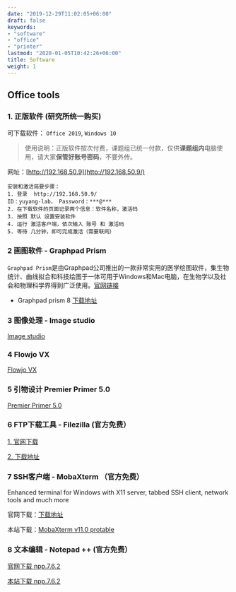 ```yaml
---
date: "2019-12-29T11:02:05+06:00"
draft: false
keywords:
- "software" 
- "office" 
- "printer"
lastmod: "2020-01-05T10:42:26+06:00"
title: Software
weight: 1
---
```


## Office tools

### 1. 正版软件 (研究所统一购买)

可下载软件： `Office 2019`, `Windows 10`

> 使用说明：正版软件按次付费，课题组已统一付款，仅供**课题组内**电脑使用，请大家**保管好账号密码**，不要外传。    

网址：[http://192.168.50.9](http://192.168.50.9/)    

```
安装和激活简要步骤：    
1. 登录  http://192.168.50.9/    
ID：yuyang-lab， Password：***@***
2. 在下载软件的页面记录两个信息：软件名称，激活码  
3. 按照 默认 设置安装软件    
4. 运行 激活客户端，依次输入 账号 和 激活码    
5. 等待 几分钟，即可完成激活（需要联网）  
```

### 2 画图软件 - Graphpad Prism       

`Graphpad Prism`是由Graphpad公司推出的一款非常实用的医学绘图软件，集生物统计、曲线拟合和科技绘图于一体可用于Windows和Mac电脑，在生物学以及社会和物理科学界得到广泛使用。[官网链接](https://www.graphpad.com/scientific-software/prism/)

  - Graphpad prism 8 [下载地址](http://192.168.206.171/yulab_cloud/index.php/s/g4ifjGnHmenxWHs)


### 3 图像处理 - Image studio    

[Image studio](http://192.168.206.171/yulab_cloud/index.php/s/pbQQw28SMs24z6m)


### 4 Flowjo VX 

[Flowjo VX](http://192.168.206.171/yulab_cloud/index.php/s/WaToYnzNkc64AkP)    


### 5 引物设计 Premier Primer 5.0  

[Premier Primer 5.0](http://192.168.206.171/yulab_cloud/index.php/s/XZH8StiwbEJ9qqt)    


### 6 FTP下载工具 - Filezilla (官方免费）

[1. 官网下载](https://filezilla-project.org/download.php?type=client)

[2. 下载地址](http://192.168.206.171/yulab_cloud/index.php/s/waiytptRtbgNwHt)


### 7 SSH客户端 - MobaXterm （官方免费）

Enhanced terminal for Windows with X11 server, tabbed SSH client, network tools and much more

官网下载：[下载地址](https://mobaxterm.mobatek.net/download.html)

本站下载：[MobaXterm v11.0 protable](http://192.168.206.171/yulab_cloud/index.php/s/ZWwDoa5FqSXatga)    


### 8 文本编辑 - Notepad ++ (官方免费）

[官网下载 npp.7.6.2](https://notepad-plus-plus.org/download/v7.6.2.html)

[本站下载 npp.7.6.2](http://192.168.206.171/yulab_cloud/index.php/s/dfYGJ6BJ54bAznn)




